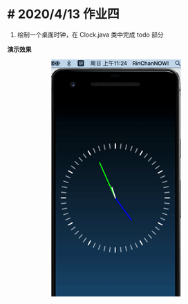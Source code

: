 # # 2020/4/13 作业四
1. 绘制一个桌面时钟，在 Clock.java 类中完成 todo 部分

**演示效果**

<div align=center><img src="pics/1.gif"  width=300 /></div>

